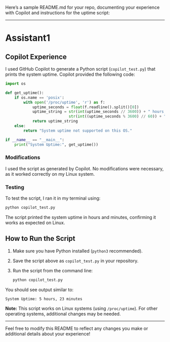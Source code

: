 Here’s a sample README.md for your repo, documenting your experience with Copilot and instructions for the uptime script:

---

# Assistant1

## Copilot Experience

I used GitHub Copilot to generate a Python script (`copilot_test.py`) that prints the system uptime. Copilot provided the following code:

```python
import os

def get_uptime():
    if os.name == 'posix':
        with open('/proc/uptime', 'r') as f:
            uptime_seconds = float(f.readline().split()[0])
            uptime_string = str(int(uptime_seconds // 3600)) + " hours, " + \
                            str(int((uptime_seconds % 3600) // 60)) + " minutes"
            return uptime_string
    else:
        return "System uptime not supported on this OS."

if __name__ == "__main__":
    print("System Uptime:", get_uptime())
```

### Modifications

I used the script as generated by Copilot. No modifications were necessary, as it worked correctly on my Linux system.

### Testing

To test the script, I ran it in my terminal using:

```bash
python copilot_test.py
```

The script printed the system uptime in hours and minutes, confirming it works as expected on Linux.

## How to Run the Script

1. Make sure you have Python installed (`python3` recommended).
2. Save the script above as `copilot_test.py` in your repository.
3. Run the script from the command line:

   ```bash
   python copilot_test.py
   ```

You should see output similar to:

```
System Uptime: 5 hours, 23 minutes
```

**Note:** This script works on Linux systems (using `/proc/uptime`). For other operating systems, additional changes may be needed.

---

Feel free to modify this README to reflect any changes you make or additional details about your experience!

